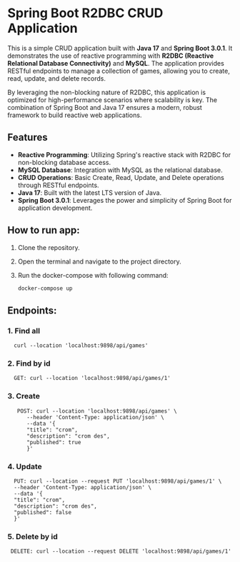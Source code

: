 [//]: # ()
[//]: # (    docker run --name springboot-r2dbc-crud-db -e MYSQL_ROOT_PASSWORD=password -e MYSQL_DATABASE=r2dbc -e MYSQL_USER=username -e MYSQL_PASSWORD=password -p 3306:3306 -d mysql:8.0)

[//]: # (   )
[//]: # (    docker exec -i springboot-r2dbc-crud-db mysql -uroot -ppassword -e "GRANT ALL PRIVILEGES ON *.* TO 'username'@'%' WITH GRANT OPTION;")

[//]: # (    docker exec -i springboot-r2dbc-crud-db mysql -uusername -ppassword -e "CREATE DATABASE r2dbc;")

[//]: # (    docker exec -i springboot-r2dbc-crud-db mysql -uusername -ppassword -e "use r2dbc; CREATE TABLE IF NOT EXISTS game &#40;id INT NOT NULL AUTO_INCREMENT, title VARCHAR&#40;255&#41;, description VARCHAR&#40;255&#41;, published BOOLEAN, PRIMARY KEY &#40;id&#41;&#41;;")

[//]: # (    )
[//]: # (    )
[//]: # (    docker build --no-cache -t springboot-r2dbc-crud-app .)

[//]: # (    docker build -t springboot-r2dbc-crud-app .)

[//]: # (    docker rm -f springboot-r2dbc-crud-app || true)

[//]: # (    docker run -p 9898:9899 --name springboot-r2dbc-crud-app --link springboot-r2dbc-crud-db:mysql -e DATABASE_URL=r2dbc:mysql://springboot-r2dbc-crud-db:3306/r2dbc -d springboot-r2dbc-crud-app)


# Spring Boot R2DBC CRUD Application

This is a simple CRUD application built with **Java 17** and **Spring Boot 3.0.1**. It demonstrates the use of reactive programming with **R2DBC (Reactive Relational Database Connectivity)** and **MySQL**. The application provides RESTful endpoints to manage a collection of games, allowing you to create, read, update, and delete records.

By leveraging the non-blocking nature of R2DBC, this application is optimized for high-performance scenarios where scalability is key. The combination of Spring Boot and Java 17 ensures a modern, robust framework to build reactive web applications.

## Features

- **Reactive Programming**: Utilizing Spring's reactive stack with R2DBC for non-blocking database access.
- **MySQL Database**: Integration with MySQL as the relational database.
- **CRUD Operations**: Basic Create, Read, Update, and Delete operations through RESTful endpoints.
- **Java 17**: Built with the latest LTS version of Java.
- **Spring Boot 3.0.1**: Leverages the power and simplicity of Spring Boot for application development.


## How to run app:
1. Clone the repository.
2. Open the terminal and navigate to the project directory.
2. Run the docker-compose with following command:

   ```bash
   docker-compose up

## Endpoints:
### 1. Find all
```text 
  curl --location 'localhost:9898/api/games'
```

### 2. Find by id
```text
  GET: curl --location 'localhost:9898/api/games/1'
```

### 3. Create
```text
   POST: curl --location 'localhost:9898/api/games' \
      --header 'Content-Type: application/json' \
      --data '{
      "title": "crom",
      "description": "crom des",
      "published": true
      }'
```

### 4. Update
 ```text
   PUT: curl --location --request PUT 'localhost:9898/api/games/1' \
   --header 'Content-Type: application/json' \
   --data '{
   "title": "crom",
   "description": "crom des",
   "published": false
   }'
```

### 5. Delete by id
```text
 DELETE: curl --location --request DELETE 'localhost:9898/api/games/1'
```
